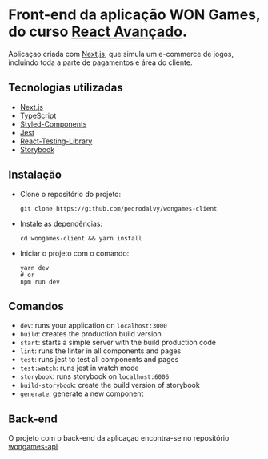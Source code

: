 # Front-end da aplicação WON Games, do curso [React Avançado](https://www.udemy.com/course/react-avancado/).

Aplicaçao criada com [Next.js](https://nextjs.org/), que simula um e-commerce de
jogos, incluindo toda a parte de pagamentos e área do cliente.

## Tecnologias utilizadas

- [Next.js](https://nextjs.org/)
- [TypeScript](https://www.typescriptlang.org/)
- [Styled-Components](https://www.styled-components.com/)
- [Jest](https://jestjs.io/)
- [React-Testing-Library](https://testing-library.com/)
- [Storybook](https://storybook.js.org/)

## Instalação

- Clone o repositório do projeto:
  ```shell
  git clone https://github.com/pedrodalvy/wongames-client
  ```
- Instale as dependências:
  ```shell
  cd wongames-client && yarn install
  ```

- Iniciar o projeto com o comando:
  ```shell
  yarn dev
  # or
  npm run dev
  ```

## Comandos

- `dev`: runs your application on `localhost:3000`
- `build`: creates the production build version
- `start`: starts a simple server with the build production code
- `lint`: runs the linter in all components and pages
- `test`: runs jest to test all components and pages
- `test:watch`: runs jest in watch mode
- `storybook`: runs storybook on `localhost:6006`
- `build-storybook`: create the build version of storybook
- `generate`: generate a new component

## Back-end
O projeto com o back-end da aplicaçao encontra-se no repositório [wongames-api](https://github.com/pedrodalvy/wongames-api)
